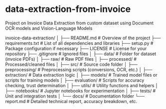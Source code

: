 # data-extraction-from-invoice
Project on Invoice Data Extraction from custom dataset using Document OCR models and Vision-Language Models


invoice-data-extraction/
│
├── README.md                 # Overview of the project
├── requirements.txt          # List of all dependencies and libraries
├── setup.py                  # Package configuration if necessary
├── LICENSE                   # License for your repository
├── .gitignore                # Ignored files
│
├── data/                     # Folder for dataset (invoice PDFs)
│   ├── raw/                  # Raw PDF files
│   ├── processed/            # Processed/cleaned files
│
├── src/                      # Source code folder
│   ├── preprocessing/        # Preprocessing scripts (conversions, OCR, etc.)
│   ├── extraction/           # Data extraction logic
│   ├── models/               # Trained model files or scripts for training models
│   ├── evaluation/           # Scripts for accuracy checking, trust determination
│   ├── utils/                # Utility functions and helpers
│
├── notebooks/                # Jupyter notebooks for experimentation
│
├── tests/                    # Unit and integration tests
│
└── docs/                     # Documentation folder
    └── report.md             # Detailed technical report, accuracy breakdown, etc.

